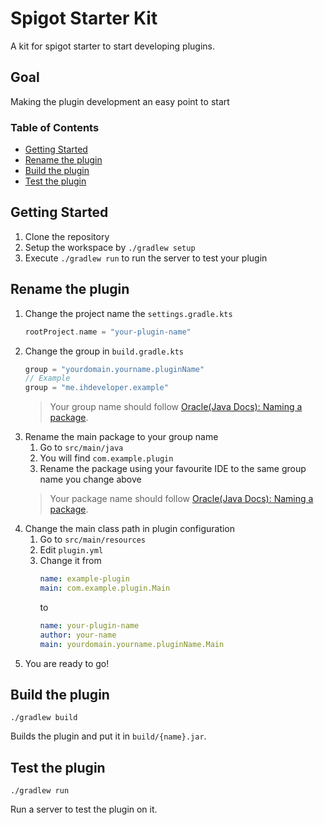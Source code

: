 # Spigot Starter Kit
A kit for spigot starter to start developing plugins.

## Goal
Making the plugin development an easy point to start

### Table of Contents
- [Getting Started](#getting-started)
- [Rename the plugin](#rename-the-plugin)
- [Build the plugin](#build-the-plugin)
- [Test the plugin](#test-the-plugin)

## Getting Started
1. Clone the repository
2. Setup the workspace by `./gradlew setup`
3. Execute `./gradlew run` to run the server to test your plugin

## Rename the plugin
1. Change the project name the `settings.gradle.kts`
    ```kotlin
    rootProject.name = "your-plugin-name"
    ```
2. Change the group in `build.gradle.kts`
    ```kotlin
    group = "yourdomain.yourname.pluginName"
    // Example
    group = "me.ihdeveloper.example"
    ```
   > Your group name should follow [Oracle(Java Docs): Naming a package](https://docs.oracle.com/javase/tutorial/java/package/namingpkgs.html).
3. Rename the main package to your group name
    1. Go to `src/main/java`
    2. You will find `com.example.plugin`
    3. Rename the package using your favourite IDE to the same group name you change above
    > Your package name should follow [Oracle(Java Docs): Naming a package](https://docs.oracle.com/javase/tutorial/java/package/namingpkgs.html).
4. Change the main class path in plugin configuration
    1. Go to `src/main/resources`
    2. Edit `plugin.yml`
    3. Change it from
        ```yaml
        name: example-plugin
        main: com.example.plugin.Main
        ```
        to
        ```yaml
        name: your-plugin-name
        author: your-name
        main: yourdomain.yourname.pluginName.Main
        ```
5. You are ready to go!

## Build the plugin
```shell script
./gradlew build
```
Builds the plugin and put it in `build/{name}.jar`.

## Test the plugin
```shell script
./gradlew run
```
Run a server to test the plugin on it.
